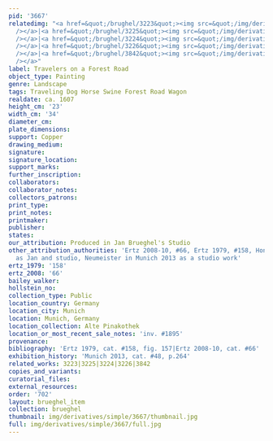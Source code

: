 ```yaml
---
pid: '3667'
relatedimg: "<a href=&quot;/brughel/3223&quot;><img src=&quot;/img/derivatives/simple/3223/thumbnail.jpg&quot;
  /></a>|<a href=&quot;/brughel/3225&quot;><img src=&quot;/img/derivatives/simple/3225/thumbnail.jpg&quot;
  /></a>|<a href=&quot;/brughel/3224&quot;><img src=&quot;/img/derivatives/simple/3224/thumbnail.jpg&quot;
  /></a>|<a href=&quot;/brughel/3226&quot;><img src=&quot;/img/derivatives/simple/3226/thumbnail.jpg&quot;
  /></a>|<a href=&quot;/brughel/3842&quot;><img src=&quot;/img/derivatives/simple/3842/thumbnail.jpg&quot;
  /></a>"
label: Travelers on a Forest Road
object_type: Painting
genre: Landscape
tags: Traveling Dog Horse Swine Forest Road Wagon
realdate: ca. 1607
height_cm: '23'
width_cm: '34'
diameter_cm: 
plate_dimensions: 
support: Copper
drawing_medium: 
signature: 
signature_location: 
support_marks: 
further_inscription: 
collaborators: 
collaborator_notes: 
collectors_patrons: 
print_type: 
print_notes: 
printmaker: 
publisher: 
states: 
our_attribution: Produced in Jan Brueghel's Studio
other_attribution_authorities: 'Ertz 2008-10, #66, Ertz 1979, #158, Honig database
  as Jan and studio, Neumeister in Munich 2013 as a studio work'
ertz_1979: '158'
ertz_2008: '66'
bailey_walker: 
hollstein_no: 
collection_type: Public
location_country: Germany
location_city: Munich
location: Munich, Germany
location_collection: Alte Pinakothek
location_or_most_recent_sale_notes: 'inv. #1895'
provenance: 
bibliography: 'Ertz 1979, cat. #158, fig. 157|Ertz 2008-10, cat. #66'
exhibition_history: 'Munich 2013, cat. #48, p.264'
related_works: 3223|3225|3224|3226|3842
copies_and_variants: 
curatorial_files: 
external_resources: 
order: '702'
layout: brueghel_item
collection: brueghel
thumbnail: img/derivatives/simple/3667/thumbnail.jpg
full: img/derivatives/simple/3667/full.jpg
---
```

